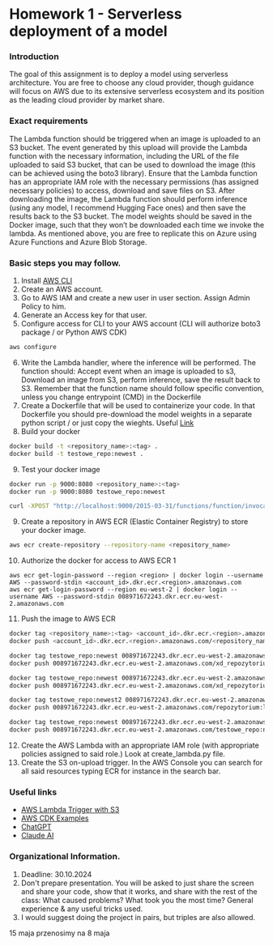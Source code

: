 # Homework 1 - Serverless deployment of a model

### Introduction
The goal of this assignment is to deploy a model using serverless architecture. You are free to choose any cloud provider, though guidance will focus on AWS due to its extensive serverless ecosystem and its position as the leading cloud provider by market share.

### Exact requirements

The Lambda function should be triggered when an image is uploaded to an S3 bucket. The event generated by this upload will provide the Lambda function with the necessary information, including the URL of the file uploaded to said S3 bucket, that can be used to download the image (this can be achieved using the boto3 library). Ensure that the Lambda function has an appropriate IAM role with the necessary permissions (has assigned necessary policies) to access, download and save files on S3. After downloading the image, the Lambda function should perform inference (using any model, I recommend Hugging Face ones) and then save the results back to the S3 bucket. The model weights should be saved in the Docker image, such that they won’t be downloaded each time we invoke the lambda. As mentioned above, you are free to replicate this on Azure using Azure Functions and Azure Blob Storage. 

### Basic steps you may follow.
1. Install [AWS CLI](https://aws.amazon.com/cli/)
2. Create an AWS account.
3. Go to AWS IAM  and create a new user in user section. Assign Admin Policy to him.
4. Generate an Access key for that user.
5. Configure access for CLI to your AWS account (CLI will authorize boto3 package / or Python AWS CDK)
```bash
aws configure
```
6. Write the Lambda handler, where the inference will be performed. 
The function should: Accept event when an image is uploaded to s3, Download an image from S3, perform inference, save the result back to S3.
Remember that the function name should follow specific convention, unless you change entrypoint (CMD) in the Dockerfile
7. Create a Dockerfile that will be used to containerize your code. In that Dockerfile you should pre-download the model weights in a separate python script / or just copy the wieghts.
Useful [Link](https://aws.amazon.com/blogs/compute/deploying-machine-learning-models-with-serverless-templates/)
8. Build your docker
```bash
docker build -t <repository_name>:<tag> .
docker build -t testowe_repo:newest .
```

9. Test your docker image
```bash
docker run -p 9000:8080 <repository_name>:<tag>
docker run -p 9000:8080 testowe_repo:newest
```
```bash
curl -XPOST "http://localhost:9000/2015-03-31/functions/function/invocations" -d '{}'
```
9. Create a repository in AWS ECR (Elastic Container Registry) to store your docker image.
```bash
aws ecr create-repository --repository-name <repository_name>
```
10. Authorize the docker for access to AWS ECR 1
```
aws ecr get-login-password --region <region> | docker login --username AWS --password-stdin <account_id>.dkr.ecr.<region>.amazonaws.com
aws ecr get-login-password --region eu-west-2 | docker login --username AWS --password-stdin 008971672243.dkr.ecr.eu-west-2.amazonaws.com
```
11. Push the image to AWS ECR
```bash
docker tag <repository_name>:<tag> <account_id>.dkr.ecr.<region>.amazonaws.com/<repository_name>:<tag>
docker push <account_id>.dkr.ecr.<region>.amazonaws.com/<repository_name>:<tag>

docker tag testowe_repo:newest 008971672243.dkr.ecr.eu-west-2.amazonaws.com/xd_repozytorium:latest
docker push 008971672243.dkr.ecr.eu-west-2.amazonaws.com/xd_repozytorium:latest

docker tag testowe_repo:newest 008971672243.dkr.ecr.eu-west-2.amazonaws.com/xd_repozytorium:newest
docker push 008971672243.dkr.ecr.eu-west-2.amazonaws.com/xd_repozytorium:newest

docker tag testowe_repo:newest2 008971672243.dkr.ecr.eu-west-2.amazonaws.com/repozytorium:latest
docker push 008971672243.dkr.ecr.eu-west-2.amazonaws.com/repozytorium:latest

docker tag testowe_repo:newest 008971672243.dkr.ecr.eu-west-2.amazonaws.com/testowe_repo:newest
docker push 008971672243.dkr.ecr.eu-west-2.amazonaws.com/testowe_repo:newest
```
12. Create the AWS Lambda with an appropriate IAM role (with appropriate policies assigned to said role.)
Look at create_lambda.py file. 
13. Create the S3 on-upload trigger.
In the AWS Console you can search for all said resources typing ECR for instance in the search bar.

### Useful links
- [AWS Lambda Trigger with S3](https://docs.aws.amazon.com/lambda/latest/dg/with-s3-example.html)
- [AWS CDK Examples](https://github.com/aws-samples/aws-cdk-examples/tree/main/python/lambda-s3-trigger)
- [ChatGPT](https://chatgpt.com)
- [Claude AI](https://claude.ai)


### Organizational Information.
1. Deadline: 30.10.2024
2. Don't prepare presentation. You will be asked to just share the screen and share your code, show that it works, and share with the rest of the class:
What caused problems? What took you the most time? General experience & any useful tricks used. 
3. I would suggest doing the project in pairs, but triples are also allowed. 



15 maja przenosimy na 8 maja